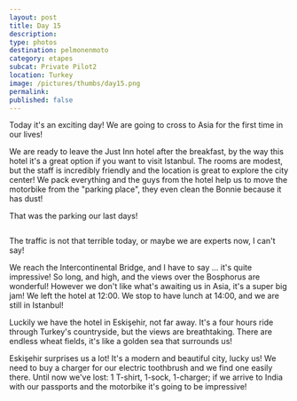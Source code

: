 ```yaml
---
layout: post
title: Day 15
description: 
type: photos
destination: pelmonenmoto
category: etapes
subcat: Private Pilot2
location: Turkey
image: /pictures/thumbs/day15.png
permalink: 
published: false
---
```


Today it's an exciting day! We are going to cross to Asia for the first time in our lives!

We are ready to leave the Just Inn hotel after the breakfast, by the way this hotel it's a great option if you want to visit Istanbul. The rooms are modest, but the staff is incredibly friendly and the location is great to explore the city center! We pack everything and the guys from the hotel help us to move the motorbike from the "parking place", they even clean the Bonnie because it has dust!

That was the parking our last days!

<p><a
href="https://lh3.googleusercontent.com/m6HfzSPIK8XpNt_e4YeCGY5JfPxAofA8mwEcmqLcJ2Dk-0nhgEyPxCAefH2KhKZA7hszANqeB-qt2MtB3CZZEDznKGfFaR_DGXqEb_OzwGLLAgInXFhsK8oy1r_0xmEohxrsLsMjXiTV5-ER4ndc9zHEELE0Us0109zMK8ZToIfvlX43fxPAUc0O6iHSgUzPcqEGGAQC2X_ItTQRqIWGUO8YNmOnM4s0JaP1irvRpnOyh-6EHlPYzRyl7DaInmk41A1f5n4I-GJxm5oT-SaxlmBehKS3-VuKd11z5infgMrGbE7ChHjQlzrQ7gowPmPSc_5mWwXpjX7m-LXAsB-l9LtUAPu2ODk3YMDrZcDauNUxyJDVylqr1MSJkxIxKPiUZjklvbPYKMY1sAO9v_qxVmv-ytUKz77ecPzybUxnwzWRPujTERB89Bpkf642xUyz0T2kSxD0vguisXhlPqvBbt5wGvHbeMzUEV9vsoedQnCBDvzz2EVvCrLVRbe3JTbCLZKeIOHyMNmhbJXih9p9y4mjDHdZsE-uW4yId8LhK_PWnhb-7TkJqw48KL0PGGaQMIPihqka1VbyztiFaYmVePpaN3B2s_0Q3WuNsX9iQ9Ssc1LnfbZu2SkIVf8rUH4gNDfEOK47cr6EN3p95s5rusH2P0b7ZAOtpg=w978-h733-no"><img 
src="https://lh3.googleusercontent.com/m6HfzSPIK8XpNt_e4YeCGY5JfPxAofA8mwEcmqLcJ2Dk-0nhgEyPxCAefH2KhKZA7hszANqeB-qt2MtB3CZZEDznKGfFaR_DGXqEb_OzwGLLAgInXFhsK8oy1r_0xmEohxrsLsMjXiTV5-ER4ndc9zHEELE0Us0109zMK8ZToIfvlX43fxPAUc0O6iHSgUzPcqEGGAQC2X_ItTQRqIWGUO8YNmOnM4s0JaP1irvRpnOyh-6EHlPYzRyl7DaInmk41A1f5n4I-GJxm5oT-SaxlmBehKS3-VuKd11z5infgMrGbE7ChHjQlzrQ7gowPmPSc_5mWwXpjX7m-LXAsB-l9LtUAPu2ODk3YMDrZcDauNUxyJDVylqr1MSJkxIxKPiUZjklvbPYKMY1sAO9v_qxVmv-ytUKz77ecPzybUxnwzWRPujTERB89Bpkf642xUyz0T2kSxD0vguisXhlPqvBbt5wGvHbeMzUEV9vsoedQnCBDvzz2EVvCrLVRbe3JTbCLZKeIOHyMNmhbJXih9p9y4mjDHdZsE-uW4yId8LhK_PWnhb-7TkJqw48KL0PGGaQMIPihqka1VbyztiFaYmVePpaN3B2s_0Q3WuNsX9iQ9Ssc1LnfbZu2SkIVf8rUH4gNDfEOK47cr6EN3p95s5rusH2P0b7ZAOtpg=w978-h733-no" alt=""></a></p>

The traffic is not that terrible today, or maybe we are experts now, I can't say!

We reach the Intercontinental Bridge, and I have to say ... it's quite impressive! So long, and high, and the views over the Bosphorus are wonderful! However we don't like what's awaiting us in Asia, it's a super big jam! We left the hotel at 12:00. We stop to have lunch at 14:00, and we are still in Istanbul!

Luckily we have the hotel in Eskişehir, not far away. It's a four hours ride through Turkey's countryside, but the views are breathtaking. There are endless wheat fields, it's like a golden sea that surrounds us!

Eskişehir surprises us a lot! It's a modern and beautiful city, lucky us! We need to buy a charger for our
electric toothbrush and we find one easily there. Until now we've lost: 1 T-shirt, 1-sock, 1-charger; if we arrive to India with our passports and the motorbike it's going to be impressive!


